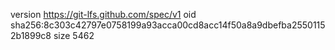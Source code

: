 version https://git-lfs.github.com/spec/v1
oid sha256:8c303c42797e0758199a93acca00cd8acc14f50a8a9dbefba25501152b1899c8
size 5462
